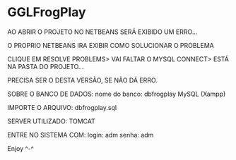 # GGLFrogPlay

AO ABRIR O PROJETO NO NETBEANS SERÁ EXIBIDO UM ERRO...

O PROPRIO NETBEANS IRA EXIBIR COMO SOLUCIONAR O PROBLEMA

CLIQUE EM RESOLVE PROBLEMS> VAI FALTAR O MYSQL CONNECT> ESTÁ NA PASTA DO PROJETO... 

PRECISA SER O DESTA  VERSÃO, SE NÃO DÁ ERRO.

SOBRE O BANCO DE DADOS:
nome do banco: dbfrogplay
MySQL (Xampp)

IMPORTE O ARQUIVO:
dbfrogplay.sql

SERVER UTILIZADO: TOMCAT

ENTRE NO SISTEMA COM:
login: adm
senha: adm

Enjoy ^-^